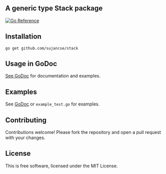 ## A generic type Stack package ##

[![Go Reference](https://pkg.go.dev/badge/github.com/sujancse/stack.svg)](https://pkg.go.dev/github.com/sujancse/stack)

## Installation

```
go get github.com/sujancse/stack
```

## Usage in GoDoc ##

[See GoDoc](http://godoc.org/github.com/sujancse/stack) for
documentation and examples.

## Examples ##

See [GoDoc](http://godoc.org/github.com/sujancse/stack) or
`example_test.go` for examples.

## Contributing ##

Contributions welcome! Please fork the repository and open a pull request
with your changes.

## License ##

This is free software, licensed under the MIT License.
